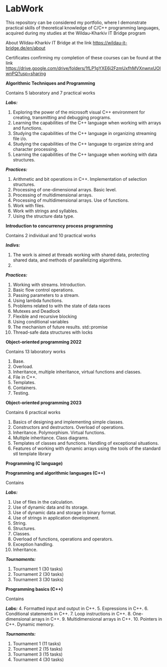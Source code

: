 # LabWork
This repository can be considered my portfolio, 
where I demonstrate practical skills of theoretical knowledge of C/C++ programming languages, 
acquired during my studies at the Wildau-Kharkiv IT Bridge program

About Wildau-Kharkiv IT Bridge at the link https://wildau-it-bridge.de/en/about

Certificates confirming my completion of these courses can be found at the link
https://drive.google.com/drive/folders/1fLP1gYXE6j2FzmUxfhMVXnwnxUOlwnPQ?usp=sharing

**Algorithmic Techniques and Programming**

Contains 5 laboratory and 7 practical works

***Labs:***
1. Exploring the power of the microsoft visual C++ environment for creating, transmitting and debugging programs.
2. Learning the capabilities of the C++ language when working with arrays and functions.
3. Studying the capabilities of the C++ language in organizing streaming file i/o.
4. Studying the capabilities of the C++ language to organize string and character processing.
5. Learning the capabilities of the C++ language when working with data structures.

***Practices:***
1. Arithmetic and bit operations in C++. Implementation of selection structures.
2. Processing of one-dimensional arrays. Basic level.
3. Processing of multidimensional arrays.
4. Processing of multidimensional arrays. Use of functions.
5. Work with files.
6. Work with strings and syllables.
7. Using the structure data type.

**Introduction to concurrency process programming**

Сontains 2 individual and 10 practical works

***Indivs:***
1. The work is aimed at threads working with shared data, protecting shared data, and methods of parallelizing algorithms.
2. 

***Practices:***
1. Working with streams. Introduction.
2. Basic flow control operations.
3. Passing parameters to a stream.
4. Using lambda functions.
5. Problems related to with the state of data races
6. Mutexes and Deadlock
7. Flexible and recursive blocking
8. Using conditional variables
9. The mechanism of future results. std::promise
10. Thread-safe data structures with locks

**Object-oriented programming 2022**

Contains 13 laboratory works
1. Base.
2. Overload.
3. Inheritance, multiple inheritance, virtual functions and classes.
7. File in C++.
8. Templates.
9. Containers.
10. Testing.

**Object-oriented programming 2023**

Contains 6 practical works
1. Basics of designing and implementing simple classes.
2. Constructors and destructors. Overload of operations.
3. Inheritance. Polymorphism. Virtual functions.
4. Multiple inheritance. Class diagrams.
5. Templates of classes and functions. Handling of exceptional situations.
6. Features of working with dynamic arrays using the tools of the standard stl template library

**Programming (C language)**

**Programming and algorithmic languages (C++)**

Contains

***Labs:***
1. Use of files in the calculation.
2. Use of dynamic data and its storage.
3. Use of dynamic data and storage in binary format.
4. Use of strings in application development.
5. String.
6. Structures.
7. Classes.
8. Overload of functions, operations and operators.
9. Exception handling.
10. Inheritance.

***Tournaments:***
1. Tournament 1 (30 tasks)
2. Tournament 2 (30 tasks)
3. Tournament 3 (30 tasks)

**Programming basics (C++)**

Contains

***Labs:***
4. Formatted input and output in C++.
5. Expressions in C++.
6. Conditional statements in C++.
7. Loop instructions in C++.
8. One-dimensional arrays in C++.
9. Multidimensional arrays in C++.
10. Pointers in C++. Dynamic memory.

***Tournaments:***
1. Tournament 1 (11 tasks)
2. Tournament 2 (15 tasks)
3. Tournament 3 (15 tasks)
4. Tournament 4 (30 tasks)
